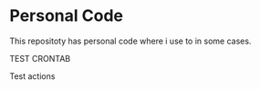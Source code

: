 # Personal Code

This repositoty has personal code where i use to in some cases.

TEST CRONTAB

Test actions
